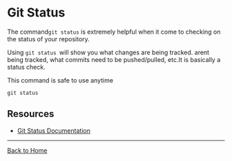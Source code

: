 # Git Status

The command`git status` is extremely helpful when it come to checking on the status of your repository.

Using `git status `will show you what changes are being tracked. arent being tracked, what commits need to be pushed/pulled, etc.It is basically a status check.

This command is safe to use anytime

```
git status
```

## Resources

- [Git Status Documentation](https://git-scm.com/docs/git-status)

---
[Back to Home](../README.md)